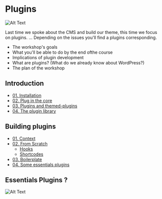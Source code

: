 # Plugins

![Alt Text](https://www.making-digital.fr/wp-content/uploads/2018/11/logo-wordPress.png)

Last time we spoke about the CMS and build our theme, this time we focus on plugins. 
...
Depending on the issues you'll find a plugins corresponding.

* The workshop's goals
* What you'll be able to do by the end ofthe course 
* Implications of plugin development
* What are plugins? (What do we already know about WordPress?)
* The plan of the workshop

## Introduction

- [01. Installation](/)
- [02. Plug in the core](/)
- [03. Plugins and themed-plugins](/)
- [04. The plugin library](/)

## Building plugins

- [01. Context](/)
- [02. From Scratch](/)
	- [Hooks](./content/hooks)
	- [Shortcodes](./content/shortcodes)
- [03. Boilerplate](https://wppb.me/)
- [04. Some essentials plugins](https://wppb.me/)

## Essentials Plugins ?

![Alt Text](https://c.tenor.com/enoxxJtm0yMAAAAC/neo-plugging-to-matrix.gif)
